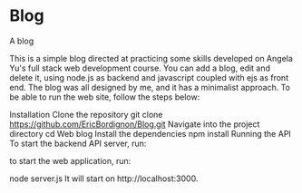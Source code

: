 # Blog
A blog

This is a simple blog directed at practicing some skills developed on Angela Yu's full stack web development course. You can add a blog, edit and delete it, using node.js as backend and javascript coupled with ejs as front end. The blog was all designed by me, and it has a minimalist approach. 
To be able to run the web site, follow the steps below:

Installation
Clone the repository
git clone https://github.com/EricBordignon/Blog.git
Navigate into the project directory
cd Web blog
Install the dependencies
npm install
Running the API
To start the backend API server, run:

to start the web application, run:

node server.js
It will start on http://localhost:3000.
